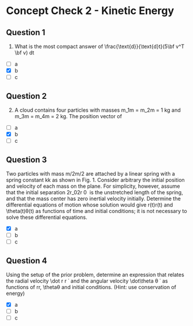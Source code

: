 # Concept Check 2 - Kinetic Energy
## Question 1
1. What is the most compact answer of \frac{\text{d}}{\text{d}t}(5\bf v^T \bf v)
dt
- [ ] a
- [x] b
- [ ] c
## Question 2
2. A cloud contains four particles with masses m_1m
  = m_2m
  = 1 kg and m_3m
  = m_4m
  = 2 kg. The position vector of
- [ ] a
- [x] b
- [ ] c
## Question 3
Two particles with mass m/2m/2 are attached by a linear spring with a spring constant kk as shown in Fig. 1. Consider arbitrary the initial position and velocity of each mass on the plane. For simplicity, however, assume that the initial separation 2r_02r
0
​
  is the unstretched length of the spring, and that the mass center has zero inertial velocity initially. Determine the differential equations of motion whose solution would give r(t)r(t) and \theta(t)θ(t) as functions of time and initial conditions; it is not necessary to solve these differential equations.
- [x] a
- [ ] b
- [ ] c
## Question 4
Using the setup of the prior problem, determine an expression that relates the radial velocity \dot r
r
˙
  and the angular velocity \dot\theta
θ
˙
  as functions of rr, \thetaθ and initial conditions. (Hint: use conservation of energy)
- [x] a
- [ ] b
- [ ] c
